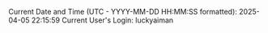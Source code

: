 Current Date and Time (UTC - YYYY-MM-DD HH:MM:SS formatted): 2025-04-05 22:15:59
Current User's Login: luckyaiman
